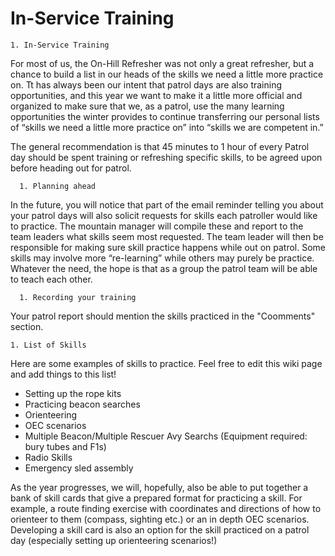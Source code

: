 # In-Service Training

    1. In-Service Training
For most of us, the On-Hill Refresher was not only a great refresher, but a chance to build a list in our heads of the skills we need a little more practice on.  Tt has always been our intent that patrol days are also training opportunities, and this year we want to make it a little more official and organized to make sure that we, as a patrol, use the many learning opportunities the winter provides to continue transferring our personal lists of “skills we need a little more practice on” into “skills we are competent in.”  

The general recommendation is that 45 minutes to 1 hour of every Patrol day should be spent training or refreshing
specific skills, to be agreed upon before heading out for patrol.

      1. Planning ahead
In the future, you will notice that part of the email reminder telling you about your patrol days will also solicit requests for skills each patroller would like to practice.  The mountain manager will compile these and report to the team leaders what skills seem most requested.  The team leader will then be responsible for making sure skill practice happens while out on patrol.  Some skills may involve more “re-learning” while others may purely be practice.  Whatever the need, the hope is that as a group the patrol team will be able to teach each other.  

      1. Recording your training
Your patrol report should mention the skills practiced in the "Coomments" section.  

    1. List of Skills
Here are some examples of skills to practice. Feel free to edit this wiki page and add things to this list!

  * Setting up the rope kits
  * Practicing beacon searches
  * Orienteering
  * OEC scenarios
  * Multiple Beacon/Multiple Rescuer Avy Searchs (Equipment required: bury tubes and F1s)
  * Radio Skills
  * Emergency sled assembly

As the year progresses, we will, hopefully, also be able to put together a bank of skill cards that give a prepared format for practicing a skill.  For example, a route finding exercise with coordinates and directions of how to orienteer to them (compass, sighting etc.) or an in depth OEC scenarios.  Developing a skill card is also an option for the skill practiced on a patrol day (especially setting up orienteering scenarios!)